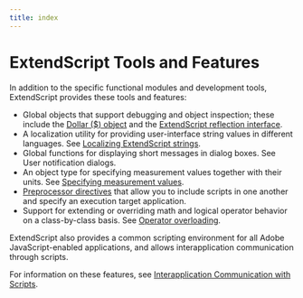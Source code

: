 ```yaml
---
title: index
---
```

# ExtendScript Tools and Features

In addition to the specific functional modules and development tools, ExtendScript provides these tools and features:

- Global objects that support debugging and object inspection; these include the [Dollar ($) object](../dollar-object) and the [ExtendScript reflection interface](../extendscript-reflection-interface).
- A localization utility for providing user-interface string values in different languages. See [Localizing ExtendScript strings](../localizing-extendscript-strings).
- Global functions for displaying short messages in dialog boxes. See User notification dialogs.
- An object type for specifying measurement values together with their units. See [Specifying measurement values](../specifying-measurement-values).
- [Preprocessor directives](../preprocessor-directives) that allow you to include scripts in one another and specify an execution target application.
- Support for extending or overriding math and logical operator behavior on a class-by-class basis. See [Operator overloading](../operator-overloading).

ExtendScript also provides a common scripting environment for all Adobe JavaScript-enabled applications, and allows interapplication communication through scripts.

For information on these features, see [Interapplication Communication with Scripts](../interapplication-communication/index.md#interapplication-communication-with-scripts).
